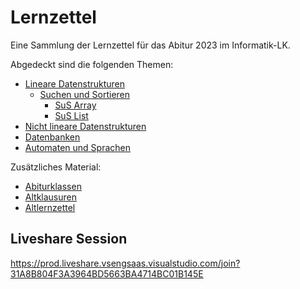 # Lernzettel
Eine Sammlung der Lernzettel für das Abitur 2023 im Informatik-LK.

Abgedeckt sind die folgenden Themen:

 - [Lineare Datenstrukturen](./Lineare%20Datenstrukturen.md)
   - [Suchen und Sortieren](./sus/README.md)
     - [SuS Array](./sus/SuS%20Array.md)
     - [SuS List](./sus/SuS%20List.md)
 - [Nicht lineare Datenstrukturen](./Nicht%20lineare%20Datenstrukturen.md)
 - [Datenbanken](./Datenbanken.md)
 - [Automaten und Sprachen](./Automaten%20und%20Sprachen.md)
 
 Zusätzliches Material:
 
 - [Abiturklassen](./Abiturklassen/)
 - [Altklausuren](./Altklausuren/)
 - [Altlernzettel](./Altlernzettel/)

## Liveshare Session

https://prod.liveshare.vsengsaas.visualstudio.com/join?31A8B804F3A3964BD5663BA4714BC01B145E
